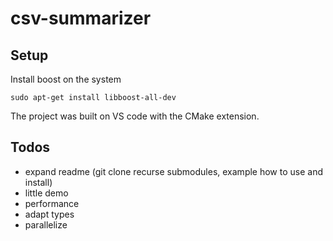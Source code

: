 # csv-summarizer

## Setup 

Install boost on the system

```
sudo apt-get install libboost-all-dev
```

The project was built on VS code with the CMake extension.

## Todos

- expand readme (git clone recurse submodules, example how to use and install)
- little demo
- performance
- adapt types
- parallelize